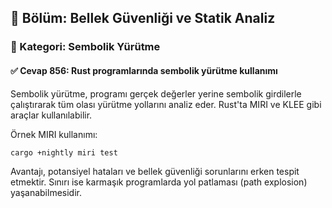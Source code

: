 ## 📘 Bölüm: Bellek Güvenliği ve Statik Analiz
### 🔹 Kategori: Sembolik Yürütme
#### ✅ Cevap 856: Rust programlarında sembolik yürütme kullanımı

Sembolik yürütme, programı gerçek değerler yerine sembolik girdilerle çalıştırarak tüm olası yürütme yollarını analiz eder. Rust'ta MIRI ve KLEE gibi araçlar kullanılabilir.

Örnek MIRI kullanımı:

```sh
cargo +nightly miri test
```

Avantajı, potansiyel hataları ve bellek güvenliği sorunlarını erken tespit etmektir. Sınırı ise karmaşık programlarda yol patlaması (path explosion) yaşanabilmesidir.
